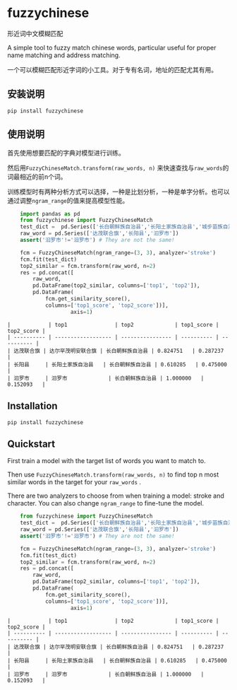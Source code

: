fuzzychinese
=====
形近词中文模糊匹配

A simple tool to fuzzy match chinese words, particular useful for proper name matching and address matching. 

一个可以模糊匹配形近字词的小工具。对于专有名词，地址的匹配尤其有用。

## 安装说明
```
pip install fuzzychinese
```

## 使用说明
首先使用想要匹配的字典对模型进行训练。

然后用`FuzzyChineseMatch.transform(raw_words, n)` 来快速查找与`raw_words`的词最相近的前n个词。

训练模型时有两种分析方式可以选择，一种是比划分析，一种是单字分析。也可以通过调整`ngram_range`的值来提高模型性能。


```python
    import pandas as pd
    from fuzzychinese import FuzzyChineseMatch
    test_dict =  pd.Series(['长白朝鲜族自治县','长阳土家族自治县','城步苗族自治县','达尔罕茂明安联合旗','汨罗市'])
    raw_word = pd.Series(['达茂联合旗','长阳县','汩罗市'])
    assert('汩罗市'!='汨罗市') # They are not the same!

    fcm = FuzzyChineseMatch(ngram_range=(3, 3), analyzer='stroke')
    fcm.fit(test_dict)
    top2_similar = fcm.transform(raw_word, n=2)
    res = pd.concat([
        raw_word,
        pd.DataFrame(top2_similar, columns=['top1', 'top2']),
        pd.DataFrame(
            fcm.get_similarity_score(),
            columns=['top1_score', 'top2_score'])],
                    axis=1)
```

    |            | top1               | top2             | top1_score | top2_score |
    | ---------- | ------------------ | ---------------- | ---------- | ---------- |
    | 达茂联合旗 | 达尔罕茂明安联合旗 | 长白朝鲜族自治县 | 0.824751   | 0.287237   |
    | 长阳县     | 长阳土家族自治县   | 长白朝鲜族自治县 | 0.610285   | 0.475000   |
    | 汩罗市     | 汨罗市             | 长白朝鲜族自治县 | 1.000000   | 0.152093   |

## Installation
```
pip install fuzzychinese
```

## Quickstart

First train a model with the target list of words you want to match to. 

Then use `FuzzyChineseMatch.transform(raw_words, n)` to find top n most similar words in the target for your `raw_words` . 

There are two analyzers to choose from when training a model: stroke and character. You can also change `ngram_range` to fine-tune the model.


```python
    from fuzzychinese import FuzzyChineseMatch
    test_dict =  pd.Series(['长白朝鲜族自治县','长阳土家族自治县','城步苗族自治县','达尔罕茂明安联合旗','汨罗市'])
    raw_word = pd.Series(['达茂联合旗','长阳县','汩罗市'])
    assert('汩罗市'!='汨罗市') # They are not the same!

    fcm = FuzzyChineseMatch(ngram_range=(3, 3), analyzer='stroke')
    fcm.fit(test_dict)
    top2_similar = fcm.transform(raw_word, n=2)
    res = pd.concat([
        raw_word,
        pd.DataFrame(top2_similar, columns=['top1', 'top2']),
        pd.DataFrame(
            fcm.get_similarity_score(),
            columns=['top1_score', 'top2_score'])],
                    axis=1)
```

    |            | top1               | top2             | top1_score | top2_score |
    | ---------- | ------------------ | ---------------- | ---------- | ---------- |
    | 达茂联合旗 | 达尔罕茂明安联合旗 | 长白朝鲜族自治县 | 0.824751   | 0.287237   |
    | 长阳县     | 长阳土家族自治县   | 长白朝鲜族自治县 | 0.610285   | 0.475000   |
    | 汩罗市     | 汨罗市             | 长白朝鲜族自治县 | 1.000000   | 0.152093   |